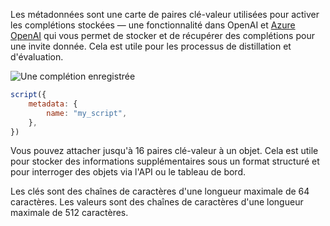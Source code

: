 Les métadonnées sont une carte de paires clé-valeur utilisées pour activer les complétions stockées — une fonctionnalité dans OpenAI et [Azure OpenAI](https://learn.microsoft.com/en-us/azure/ai-services/openai/how-to/stored-completions) qui vous permet de stocker et de récupérer des complétions pour une invite donnée. Cela est utile pour les processus de distillation et d'évaluation.

![Une complétion enregistrée](../../../reference/scripts/stored-completions.png)

```js
script({
    metadata: {
        name: "my_script",
    },
})
```

Vous pouvez attacher jusqu'à 16 paires clé-valeur à un objet. Cela est utile pour stocker des informations supplémentaires sous un format structuré et pour interroger des objets via l'API ou le tableau de bord.

Les clés sont des chaînes de caractères d'une longueur maximale de 64 caractères. Les valeurs sont des chaînes de caractères d'une longueur maximale de 512 caractères.